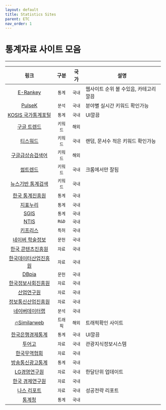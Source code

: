 ```yaml
---
layout: default
title: Statistics Sites
parent: ETC
nav_order: 1
---
```

# 통계자료 사이트 모음

---

|링크|구분|국가|설명|
|:--:|:--:|:--:|--|
|[E-Rankey](https://www.rankey.com/)|`통계`|`국내`|웹사이트 순위 볼 수있음, 카테고리 깔끔|
|[PulseK](https://www.pulsek.com/portal/main/main)|`분석`|`국내`|분야별 실시간 키워드 확인가능|
|[KOSIS 국가통계포털](https://kosis.kr/index/index.do)|`통계`|`국내`|UI깔끔|
|[구글 트렌드](https://trends.google.com/trends/?geo=KR)|`키워드`|`해외`||
|[티스워드](https://www.tisword.com/)|`키워드`|`국내`|랜덤, 문서수 적은 키워드 확인가능|
|[구글급상승검색어](http://rank.ezme.net/google)|`키워드`|`해외`||
|[썸트렌드](https://some.co.kr/)|`키워드`|`국내`|크롬에서만 잘됨|
|[뉴스기반 통계검색](https://data.kostat.go.kr/social/keyword/index.do)|`키워드`|`국내`||
|[한국 통계진흥원](http://www.stat.or.kr/main/main.php)|`통계`|`국내`||
|[지표누리](https://www.index.go.kr/unity/potal/main.do;jsessionid=iwe2Ntkjtfzh7L_lpv7B9W1cst5iQOPwlSroBak4.node11)|`통계`|`국내`||
|[SGIS](https://sgis.kostat.go.kr/view/index)|`통계`|`국내`||
|[NTIS](https://www.ntis.go.kr/ThMain.do#)|`R&D`|`국내`||
|[키프리스](http://www.kipris.or.kr/khome/main.jsp)|`특허`|`국내`||
|[네이버 학술정보](https://academic.naver.com/)|`문헌`|`국내`||
|[한국 콘텐츠진흥원](https://www.kocca.kr/kocca/main.do?null)|`자료`|`국내`||
|[한국데이터산업진흥원](https://www.kdata.or.kr/)|`자료`|`국내`||
|[DBpia](https://www.dbpia.co.kr/)|`문헌`|`국내`||
|[한국정보사회진흥원](https://www.nia.or.kr/site/nia_kor/main.do)|`자료`|`국내`||
|[산업연구원](https://www.kiet.re.kr/)|`자료`|`국내`||
|[정보통신산업진흥원](https://www.nipa.kr/)|`자료`|`국내`||
|[네이버데이터랩](https://datalab.naver.com/)|`분석`|`국내`||
|[🔥Similarweb](https://www.similarweb.com/)|`트래픽`|`해외`|트래픽확인 사이트|
|[한국은행경제통계](https://ecos.bok.or.kr/#/)|`통계`|`국내`|UI깔끔|
|[투어고](https://know.tour.go.kr/)|`자료`|`국내`|관광지식정보시스템|
|[한국무역협회](https://www.kita.net/asocGuidance/main.do)|`자료`|`국내`||
|[방송통신광고통계](https://www.kobaco.co.kr/site/adstat/home#layer_clse)|`통계`|`국내`||
|[LG경영연구원](https://www.lgbr.co.kr/business/list.do?rankOptions=TITLE/50,CONTENTS_PDF/30,KEYWORD/100,KEYWORD_TOP/100)|`자료`|`국내`|한달단위 업데이트|
|[한국 경제연구원](http://www.keri.org/web/www/home)|`자료`|`국내`||
|[나스 리포트](https://www.nasmedia.co.kr/%EB%82%98%EC%8A%A4%EB%A6%AC%ED%8F%AC%ED%8A%B8/)|`자료`|`국내`|성공전략 리포트|
|[통계청](https://kostat.go.kr/ansk/)|`통계`|`국내`||
